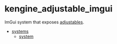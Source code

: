 # kengine_adjustable_imgui

ImGui system that exposes [adjustables](../).

* [systems](systems/)
	* [system](systems/system.md)